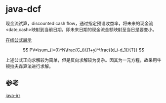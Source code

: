 # java-dcf

现金流试算，discounted cash flow，通过指定预设收益率，将未来的现金流<date,cash>映射到当前日期，即未来日期的现金流金额映射至当日是要变小。

[在线公式展示](https://www.latexlive.com/)

$$
PV=\sum_{i=0}^N\frac{C_i}{(1+y)^\frac{(d_i-d_1)}{T}}
$$

上述公式正向求解较为简单，但是反向求解较为复杂。因其为一元方程，故采用牛顿拉夫森算法进行求解。

## 参考

[java-irr](https://github.com/rockychen1221/java-irr)
